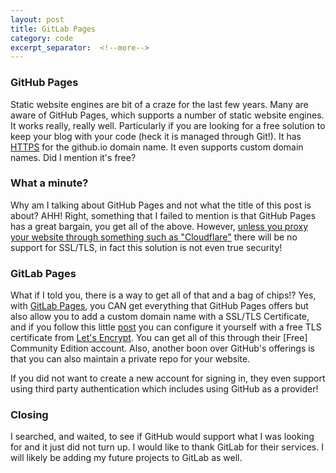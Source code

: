 ```yaml
---
layout: post
title: GitLab Pages
category: code
excerpt_separator:  <!--more-->
---
```


### GitHub Pages

Static website engines are bit of a craze for the last few years. Many are aware of GitHub Pages, which supports a number of static website engines. It works really, really well. Particularly if you are looking for a free solution to keep your blog with your code (heck it is managed through Git!). It has <a href="https://github.com/blog/2186-https-for-github-pages" target="_blank">HTTPS</a> for the github.io domain name. It even supports custom domain names. Did I mention it's free?

### What a minute?

Why am I talking about GitHub Pages and not what the title of this post is about? AHH! Right, something that I failed to mention is that GitHub Pages has a great bargain, you get all of the above. However, <a href="https://gist.github.com/cvan/8630f847f579f90e0c014dc5199c337b" target="_blank">unless you proxy your website through something such as "Cloudflare"</a> there will be no support for SSL/TLS, in fact this solution is not even true security!

### GitLab Pages

What if I told you, there is a way to get all of that and a bag of chips!? Yes, with <a href="https://about.gitlab.com/features/pages/" target="_blank">GitLab Pages</a>, you CAN get everything that GitHub Pages offers but also allow you to add a custom domain name with a SSL/TLS Certificate, and if you follow this little <a href="https://about.gitlab.com/2016/04/11/tutorial-securing-your-gitlab-pages-with-tls-and-letsencrypt/" target="_blank">post</a> you can configure it yourself with a free TLS certificate from <a href="https://letsencrypt.org/" target="_blank">Let's Encrypt</a>. You can get all of this through their [Free] Community Edition account. Also, another boon over GitHub's offerings is that you can also maintain a private repo for your website.

If you did not want to create a new account for signing in, they even support using third party authentication which includes using GitHub as a provider!

### Closing

I searched, and waited, to see if GitHub would support what I was looking for and it just did not turn up. I would like to thank GitLab for their services. I will likely be adding my future projects to GitLab as well.